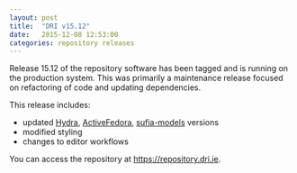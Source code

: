 ```yaml
---
layout: post
title:  "DRI v15.12"
date:   2015-12-08 12:53:00
categories: repository releases
---
```


Release 15.12 of the repository software has been tagged and is running on the production system.
This was primarily a maintenance release focused on refactoring of code and updating dependencies.

This release includes: 

- updated [Hydra][hydra], [ActiveFedora][active-fedora], [sufia-models][sufia-models] versions
- modified styling
- changes to editor workflows

You can access the repository at <https://repository.dri.ie>.

[hydra]:            https://github.com/projecthydra/hydra-head/blob/master/HISTORY.textile
[active-fedora]:    https://github.com/projecthydra/active_fedora/releases
[sufia-models]:     https://github.com/projecthydra/sufia/blob/master/History.md
